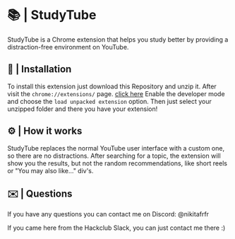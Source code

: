 # 📚 | StudyTube

StudyTube is a Chrome extension that helps you study better by providing a distraction-free environment on YouTube.

## 💾 | Installation

To install this extension just download this Repository and unzip it.
After visit the `chrome://extensions/` page. [click here](chrome://extensions/)
Enable the developer mode and choose the `load unpacked extension` option.
Then just select your unzipped folder and there you have your extension!

## ⚙️ | How it works

StudyTube replaces the normal YouTube user interface with a custom one, so there are no distractions. After searching for a topic, the extension will show you the results, but not the random recommendations, like short reels or "You may also like..." div's.

## ✉️ | Questions

If you have any questions you can contact me on Discord: @nikitafrfr

If you came here from the Hackclub Slack, you can just contact me there :)